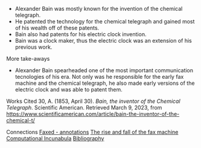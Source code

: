 - Alexander Bain was mostly known for the invention of the chemical telegraph. 
- He patented the technology for the chemical telegraph and gained most of his wealth off of these patents.
- Bain also had patents for his electric clock invention.
- Bain was a clock maker, thus the electric clock was an extension of his previous work.

More take-aways 

- Alexander Bain spearheaded one of the most important communication tecnologies of his era. Not only was he responsible for the early fax machine and the chemical telegraph, he also made early versions of the electric clock and was able to patent them.

Works Cited
30, A. (1853, April 30). _Bain, the inventor of the Chemical Telegraph_. Scientific American. Retrieved March 9, 2023, from https://www.scientificamerican.com/article/bain-the-inventor-of-the-chemical-t/

Connections
[Faxed - annotations](Faxed%20-%20annotations.md)
[The rise and fall of the fax machine](The%20rise%20and%20fall%20of%20the%20fax%20machine.md)
[Computational Incunabula](Computational%20Incunabula.md)
[Bibliography](Bibliography.md)

